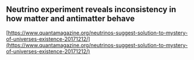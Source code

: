 ## Neutrino experiment reveals inconsistency in how matter and antimatter behave
  
  [https://www.quantamagazine.org/neutrinos-suggest-solution-to-mystery-of-universes-existence-20171212/](https://www.quantamagazine.org/neutrinos-suggest-solution-to-mystery-of-universes-existence-20171212/)